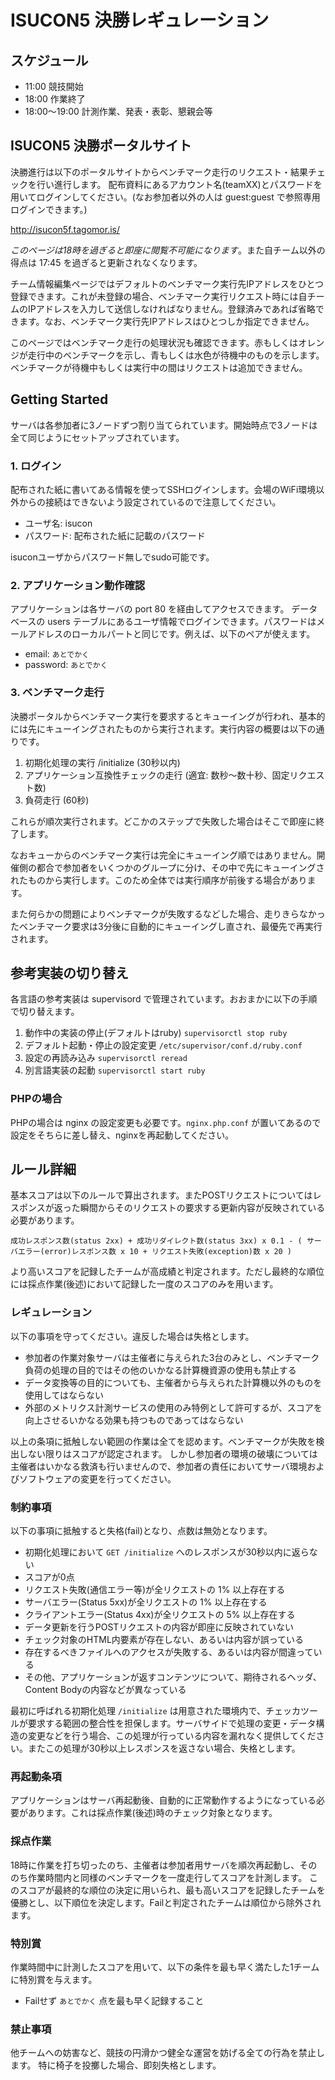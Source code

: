 # ISUCON5 決勝レギュレーション

## スケジュール

* 11:00 競技開始
* 18:00 作業終了
* 18:00〜19:00 計測作業、発表・表彰、懇親会等

## ISUCON5 決勝ポータルサイト

決勝進行は以下のポータルサイトからベンチマーク走行のリクエスト・結果チェックを行い進行します。
配布資料にあるアカウント名(teamXX)とパスワードを用いてログインしてください。(なお参加者以外の人は guest:guest で参照専用ログインできます。)

http://isucon5f.tagomor.is/

*このページは18時を過ぎると即座に閲覧不可能になります*。また自チーム以外の得点は 17:45 を過ぎると更新されなくなります。

チーム情報編集ページではデフォルトのベンチマーク実行先IPアドレスをひとつ登録できます。これが未登録の場合、ベンチマーク実行リクエスト時には自チームのIPアドレスを入力して送信しなければなりません。登録済みであれば省略できます。なお、ベンチマーク実行先IPアドレスはひとつしか指定できません。

このページではベンチマーク走行の処理状況も確認できます。赤もしくはオレンジが走行中のベンチマークを示し、青もしくは水色が待機中のものを示します。 ベンチマークが待機中もしくは実行中の間はリクエストは追加できません。

## Getting Started

サーバは各参加者に3ノードずつ割り当てられています。開始時点で3ノードは全て同じようにセットアップされています。

### 1. ログイン

配布された紙に書いてある情報を使ってSSHログインします。会場のWiFi環境以外からの接続はできないよう設定されているので注意してください。

* ユーザ名: isucon
* パスワード: 配布された紙に記載のパスワード

isuconユーザからパスワード無しでsudo可能です。

### 2. アプリケーション動作確認

アプリケーションは各サーバの port 80 を経由してアクセスできます。
データベースの users テーブルにあるユーザ情報でログインできます。パスワードはメールアドレスのローカルパートと同じです。例えば、以下のペアが使えます。

* email: `あとでかく`
* password: `あとでかく`

### 3. ベンチマーク走行

決勝ポータルからベンチマーク実行を要求するとキューイングが行われ、基本的には先にキューイングされたものから実行されます。実行内容の概要は以下の通りです。

1. 初期化処理の実行 /initialize (30秒以内)
2. アプリケーション互換性チェックの走行 (適宜: 数秒〜数十秒、固定リクエスト数)
3. 負荷走行 (60秒)

これらが順次実行されます。どこかのステップで失敗した場合はそこで即座に終了します。

なおキューからのベンチマーク実行は完全にキューイング順ではありません。開催側の都合で参加者をいくつかのグループに分け、その中で先にキューイングされたものから実行します。このため全体では実行順序が前後する場合があります。

また何らかの問題によりベンチマークが失敗するなどした場合、走りきらなかったベンチマーク要求は3分後に自動的にキューイングし直され、最優先で再実行されます。

## 参考実装の切り替え

各言語の参考実装は supervisord で管理されています。おおまかに以下の手順で切り替えます。

1. 動作中の実装の停止(デフォルトはruby) `supervisorctl stop ruby`
2. デフォルト起動・停止の設定変更 `/etc/supervisor/conf.d/ruby.conf`
3. 設定の再読み込み `supervisorctl reread`
4. 別言語実装の起動 `supervisorctl start ruby`

### PHPの場合

PHPの場合は nginx の設定変更も必要です。`nginx.php.conf` が置いてあるので設定をそちらに差し替え、nginxを再起動してください。

## ルール詳細

基本スコアは以下のルールで算出されます。またPOSTリクエストについてはレスポンスが返った瞬間からそのリクエストの要求する更新内容が反映されている必要があります。

```
成功レスポンス数(status 2xx) + 成功リダイレクト数(status 3xx) x 0.1 - ( サーバエラー(error)レスポンス数 x 10 + リクエスト失敗(exception)数 x 20 )
```

より高いスコアを記録したチームが高成績と判定されます。ただし最終的な順位には採点作業(後述)において記録した一度のスコアのみを用います。

### レギュレーション

以下の事項を守ってください。違反した場合は失格とします。

* 参加者の作業対象サーバは主催者に与えられた3台のみとし、ベンチマーク負荷の処理の目的ではその他のいかなる計算機資源の使用も禁止する
* データ変換等の目的についても、主催者から与えられた計算機以外のものを使用してはならない
* 外部のメトリクス計測サービスの使用のみ特例として許可するが、スコアを向上させるいかなる効果も持つものであってはならない

以上の条項に抵触しない範囲の作業は全てを認めます。ベンチマークが失敗を検出しない限りはスコアが認定されます。
しかし参加者の環境の破壊については主催者はいかなる救済も行いませんので、参加者の責任においてサーバ環境およびソフトウェアの変更を行ってください。

### 制約事項

以下の事項に抵触すると失格(fail)となり、点数は無効となります。

* 初期化処理において `GET /initialize` へのレスポンスが30秒以内に返らない
* スコアが0点
* リクエスト失敗(通信エラー等)が全リクエストの 1% 以上存在する
* サーバエラー(Status 5xx)が全リクエストの 1% 以上存在する
* クライアントエラー(Status 4xx)が全リクエストの 5% 以上存在する
* データ更新を行うPOSTリクエストの内容が即座に反映されていない
* チェック対象のHTML内要素が存在しない、あるいは内容が誤っている
* 存在するべきファイルへのアクセスが失敗する、あるいは内容が間違っている
* その他、アプリケーションが返すコンテンツについて、期待されるヘッダ、Content Bodyの内容などが異なっている

最初に呼ばれる初期化処理 `/initialize` は用意された環境内で、チェッカツールが要求する範囲の整合性を担保します。サーバサイドで処理の変更・データ構造の変更などを行う場合、この処理が行っている内容を漏れなく提供してください。またこの処理が30秒以上レスポンスを返さない場合、失格とします。

### 再起動条項

アプリケーションはサーバ再起動後、自動的に正常動作するようになっている必要があります。これは採点作業(後述)時のチェック対象となります。

### 採点作業

18時に作業を打ち切ったのち、主催者は参加者用サーバを順次再起動し、そののち作業時間内と同様のベンチマークを一度走行してスコアを計測します。
このスコアが最終的な順位の決定に用いられ、最も高いスコアを記録したチームを優勝とし、以下順位を決定します。Failと判定されたチームは順位から除外されます。

### 特別賞

作業時間中に計測したスコアを用いて、以下の条件を最も早く満たした1チームに特別賞を与えます。

* Failせず `あとでかく` 点を最も早く記録すること

### 禁止事項

他チームへの妨害など、競技の円滑かつ健全な運営を妨げる全ての行為を禁止します。
特に椅子を投擲した場合、即刻失格とします。
